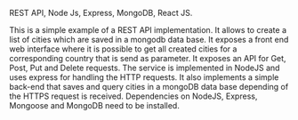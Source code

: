 REST API, Node Js, Express, MongoDB, React JS.

This is a simple example of a REST API implementation. It allows to create a list of cities which
are saved in a mongodb data base. It exposes a front end web interface where it is possible to get all created cities for a 
corresponding country that is send as parameter. It exposes an API for Get, Post, Put and Delete requests. The service is implemented
in NodeJS and uses express for handling the HTTP requests. It also implements a simple back-end that saves and query cities in 
a mongoDB data base depending of the HTTPS request is received. Dependencies on NodeJS, Express, Mongoose and MongoDB need to be installed.
